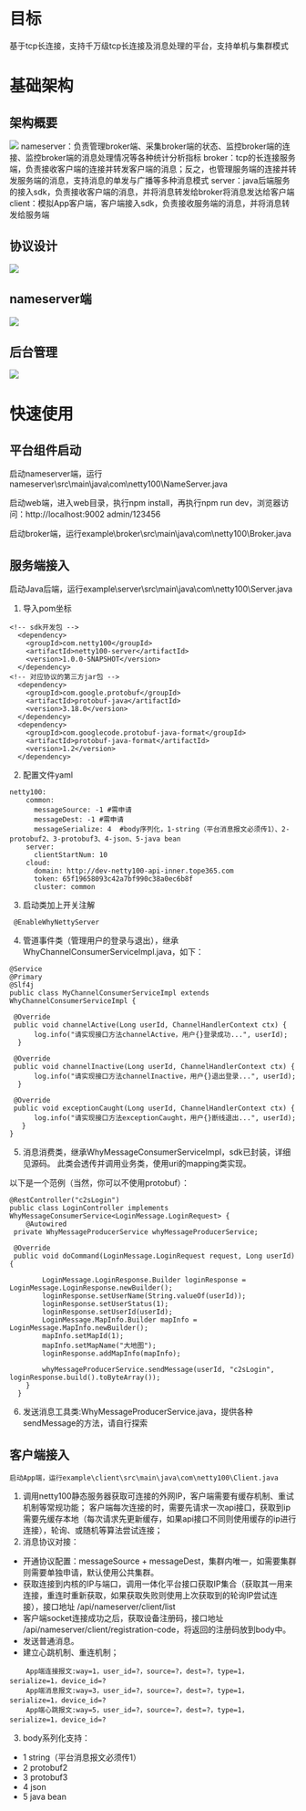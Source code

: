 # 目标
 基于tcp长连接，支持千万级tcp长连接及消息处理的平台，支持单机与集群模式
# 基础架构
## 架构概要
<img src="https://github.com/yewenhai-github/netty100/blob/main/documents/img/architecture_diagram.png">
nameserver：负责管理broker端、采集broker端的状态、监控broker端的连接、监控broker端的消息处理情况等各种统计分析指标
broker：tcp的长连接服务端，负责接收客户端的连接并转发客户端的消息；反之，也管理服务端的连接并转发服务端的消息，支持消息的单发与广播等多种消息模式
server：java后端服务的接入sdk，负责接收客户端的消息，并将消息转发给broker将消息发达给客户端
client：模拟App客户端，客户端接入sdk，负责接收服务端的消息，并将消息转发给服务端

## 协议设计
<img src="https://github.com/yewenhai-github/netty100/blob/main/documents/img/protocol.png">

## nameserver端
<img src="https://github.com/yewenhai-github/netty100/blob/main/documents/img/head.png">

## 后台管理
<img src="https://github.com/yewenhai-github/netty100/blob/main/documents/img/back.png">

# 快速使用
## 平台组件启动
启动nameserver端，运行nameserver\src\main\java\com\netty100\NameServer.java

启动web端，进入web目录，执行npm install，再执行npm run dev，浏览器访问：http://localhost:9002   admin/123456

启动broker端，运行example\broker\src\main\java\com\netty100\Broker.java
## 服务端接入
启动Java后端，运行example\server\src\main\java\com\netty100\Server.java
1. 导入pom坐标
~~~
<!-- sdk开发包 -->
  <dependency>
    <groupId>com.netty100</groupId>
    <artifactId>netty100-server</artifactId>
    <version>1.0.0-SNAPSHOT</version>
  </dependency>
<!-- 对应协议的第三方jar包 -->
  <dependency>
    <groupId>com.google.protobuf</groupId>
    <artifactId>protobuf-java</artifactId>
    <version>3.18.0</version>
  </dependency>
  <dependency>
    <groupId>com.googlecode.protobuf-java-format</groupId>
    <artifactId>protobuf-java-format</artifactId>
    <version>1.2</version>
  </dependency>
~~~
2. 配置文件yaml
~~~
netty100:
    common:
      messageSource: -1 #需申请
      messageDest: -1 #需申请
      messageSerialize: 4  #body序列化，1-string（平台消息报文必须传1）、2-protobuf2、3-protobuf3、4-json、5-java bean
    server:
      clientStartNum: 10
    cloud:
      domain: http://dev-netty100-api-inner.tope365.com
      token: 65f19658093c42a7bf990c38a0ec6b8f
      cluster: common
~~~
3. 启动类加上开关注解
~~~
 @EnableWhyNettyServer
~~~
4. 管道事件类（管理用户的登录与退出），继承 WhyChannelConsumerServiceImpl.java，如下：
~~~
@Service
@Primary
@Slf4j
public class MyChannelConsumerServiceImpl extends WhyChannelConsumerServiceImpl {
 
 @Override
 public void channelActive(Long userId, ChannelHandlerContext ctx) {
      log.info("请实现接口方法channelActive，用户{}登录成功...", userId);
  }

 @Override
 public void channelInactive(Long userId, ChannelHandlerContext ctx) {
      log.info("请实现接口方法channelInactive，用户{}退出登录...", userId);
  }

 @Override
 public void exceptionCaught(Long userId, ChannelHandlerContext ctx) {
      log.info("请实现接口方法exceptionCaught，用户{}断线退出...", userId);
   }
}
~~~
5. 消息消费类，继承WhyMessageConsumerServiceImpl，sdk已封装，详细见源码。
此类会透传并调用业务类，使用uri的mapping类实现。

以下是一个范例（当然，你可以不使用protobuf）：
~~~
@RestController("c2sLogin")
public class LoginController implements WhyMessageConsumerService<LoginMessage.LoginRequest> {
    @Autowired
 private WhyMessageProducerService whyMessageProducerService;

 @Override
 public void doCommand(LoginMessage.LoginRequest request, Long userId){

        LoginMessage.LoginResponse.Builder loginResponse = LoginMessage.LoginResponse.newBuilder();
        loginResponse.setUserName(String.valueOf(userId));
        loginResponse.setUserStatus(1);
        loginResponse.setUserId(userId);
        LoginMessage.MapInfo.Builder mapInfo = LoginMessage.MapInfo.newBuilder();
        mapInfo.setMapId(1);
        mapInfo.setMapName("大地图");
        loginResponse.addMapInfo(mapInfo);

        whyMessageProducerService.sendMessage(userId, "c2sLogin", loginResponse.build().toByteArray());
    }
  }
~~~

6. 发送消息工具类:WhyMessageProducerService.java，提供各种sendMessage的方法，请自行探索

## 客户端接入
    启动App端，运行example\client\src\main\java\com\netty100\Client.java
1. 调用netty100静态服务器获取可连接的外网IP，客户端需要有缓存机制、重试机制等常规功能；
客户端每次连接的时，需要先请求一次api接口，获取到ip需要先缓存本地（每次请求先更新缓存，如果api接口不同则使用缓存的ip进行连接），轮询、或随机等算法尝试连接；
2. 消息协议对接：
* 开通协议配置：messageSource + messageDest，集群内唯一，如需要集群则需要单独申请，默认使用公共集群。
* 获取连接到内核的IP与端口，调用一体化平台接口获取IP集合（获取其一用来连接，重连时重新获取，如果获取失败则使用上次获取到的轮询IP尝试连接），接口地址 /api/nameserver/client/list
* 客户端socket连接成功之后，获取设备注册码，接口地址 /api/nameserver/client/registration-code，将返回的注册码放到body中。
* 发送普通消息。
* 建立心跳机制、重连机制；
~~~
    App端连接报文:way=1，user_id=?，source=?，dest=?，type=1，serialize=1，device_id=?
    App端消息报文:way=3，user_id=?，source=?，dest=?，type=1，serialize=1，device_id=?
    App端心跳报文:way=5，user_id=?，source=?，dest=?，type=1，serialize=1，device_id=?
~~~
3. body系列化支持：
* 1 string（平台消息报文必须传1）
* 2 protobuf2
* 3 protobuf3
* 4 json
* 5 java bean